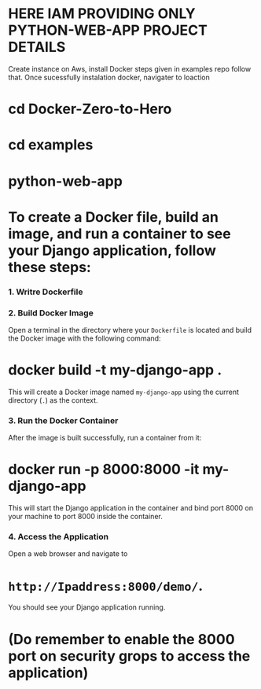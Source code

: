 # HERE IAM PROVIDING ONLY PYTHON-WEB-APP PROJECT DETAILS

Create instance on Aws, install Docker steps given in examples repo follow that.
Once sucessfully instalation docker, navigater to loaction

# cd Docker-Zero-to-Hero 
# cd examples
# python-web-app

# To create a Docker file, build an image, and run a container to see your Django application, follow these steps:

### 1. **Writre  Dockerfile**
### 2. **Build Docker Image**


   Open a terminal in the directory where your `Dockerfile` is located and build the Docker image with the following command:
   
# docker build -t my-django-app .

   This will create a Docker image named `my-django-app` using the current directory (`.`) as the context.

### 3. **Run the Docker Container**
   After the image is built successfully, run a container from it:

  # docker run -p 8000:8000 -it my-django-app

   This will start the Django application in the container and bind port 8000 on your machine to port 8000 inside the container.

### 4. **Access the Application**
Open a web browser and navigate to
# `http://Ipaddress:8000/demo/`. 
You should see your Django application running.
# (Do remember to enable the 8000 port on security grops to access the application)
